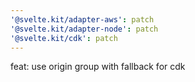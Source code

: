 ```yaml
---
'@svelte.kit/adapter-aws': patch
'@svelte.kit/adapter-node': patch
'@svelte.kit/cdk': patch
---
```


feat: use origin group with fallback for cdk
